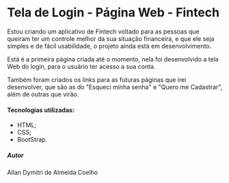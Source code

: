 <h1>Tela de Login - Página Web - Fintech</h1>

<p>Estou criando um aplicativo de Fintech voltado para as pessoas que queiram ter um controle melhor da sua situação financeira, e que ele seja simples e de fácil usabilidade, o projeto ainda está em desenvolvimento.</p>
<p>Está é a primeira página criada até o momento, nela foi desenvolvido a tela Web do login, para o usuário ter acesso a sua conta.</p>
<p>Também foram criados os links para as futuras páginas que irei desenvolver, que são as do "Esqueci minha senha" e "Quero me Cadastrar", além de outras que virão.</p>

<h4>Tecnologias utilizadas:</h4>
<ul>
    <li>HTML;</li>
    <li>CSS;</li>
    <li>BootStrap.</li>
</ul>

<h5>Autor</h5>
<p>Allan Dymitri de Almeida Coelho</p>
